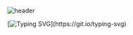 ![header](https://capsule-render.vercel.app/api?type=waving&color=0:FFE29F,100:FFA99F&height=100&animation=twinkling&section=header)

[![Typing SVG](https://readme-typing-svg.demolab.com?font=Alkatra&weight=500&size=45&duration=4000&pause=3&color=89CFF0&center=true&vCenter=true&multiline=true&repeat=true&width=1000&height=100&lines=CBKorea's+GitHub!)](https://git.io/typing-svg)

